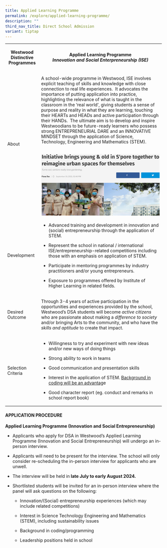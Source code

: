 ```yaml
---
title: Applied Learning Programme
permalink: /explore/applied-learning-programme/
description: ""
third_nav_title: Direct School Admission
variant: tiptap
---
```

<table style="minWidth: 50px">
<colgroup>
<col>
<col>
</colgroup>
<tbody>
<tr>
<th rowspan="1" colspan="1">
<p>Westwood Distinctive Programmes</p>
</th>
<th rowspan="1" colspan="1">
<p>Applied Learning Programme
<br><em>Innovation and Social Enterpreneurship (ISE)</em>
</p>
</th>
</tr>
<tr>
<td rowspan="1" colspan="1">
<p>About</p>
</td>
<td rowspan="1" colspan="1">
<p>A school-wide programme in Westwood, ISE involves explicit teaching of
skills and knowledge with close connection to real life experiences.&nbsp;
It advocates the importance of putting application into practice, highlighting
the relevance of what is taught in the classroom in the ‘real world’, giving
students a sense of purpose and reality in what they are learning, touching
their HEARTs and HEADs and active participation through their HANDs.&nbsp;
The ultimate aim is to develop and inspire Westwoodians to be future-ready
learners who possess strong ENTREPRENEURIAL DARE and an INNOVATIVE MINDSET
through the application of Science, Technology, Engineering and Mathematics
(STEM).
<br>
<br>
</p>
<div class="isomer-image-wrapper">
<img style="width: 100%" height="auto" width="80%" src="/images/dsa%20alp3.png">
</div>
</td>
</tr>
<tr>
<td rowspan="1" colspan="1">
<p>Development</p>
</td>
<td rowspan="1" colspan="1">
<ul>
<li>
<p>Advanced training and development in innovation and (social) entrepreneurship
through the application of STEM.</p>
</li>
<li>
<p>Represent the school in national / international ISE/entrepreneurship-related
competitions including those with an emphasis on application of STEM.&nbsp;&nbsp;</p>
</li>
<li>
<p>Participate in mentoring programmes by industry practitioners and/or young
entrepreneurs.</p>
</li>
<li>
<p>Exposure to programmes offered by Institute of Higher Learning in related
fields.</p>
</li>
</ul>
</td>
</tr>
<tr>
<td rowspan="1" colspan="1">
<p>Desired Outcome</p>
</td>
<td rowspan="1" colspan="1">
<p>Through 3-4 years of active participation in the opportunities and experiences
provided by the school, Westwood’s DSA students will become <em>active citizens</em> who
are passionate about making a <em>difference to society</em> and/or bringing
Arts to the community, and who have the <em>skills and aptitude </em>to
create that impact.</p>
</td>
</tr>
<tr>
<td rowspan="1" colspan="1">
<p>Selection Criteria</p>
</td>
<td rowspan="1" colspan="1">
<ul>
<li>
<p>Willingness to try and experiment with new ideas and/or new ways of doing
things</p>
</li>
<li>
<p>Strong ability to work in teams</p>
</li>
<li>
<p>Good communication and presentation skills&nbsp;</p>
</li>
<li>
<p>Interest in the application of STEM. <u>Background in coding will be an advantag</u>e</p>
</li>
<li>
<p>Good character report (eg. conduct and remarks in school report book)</p>
</li>
</ul>
</td>
</tr>
</tbody>
</table>
<h4>APPLICATION PROCEDURE</h4>
<p><strong>Applied Learning Programme (Innovation and Social Entrepreneurship)</strong>
</p>
<ul>
<li>
<p>Applicants who apply for DSA in Westwood’s Applied Learning Programme
(Innovation and Social Entrepreneurship) will undergo an in-person interview.</p>
</li>
<li>
<p>Applicants will need to be present for the interview. The school will
only consider re-scheduling the in-person interview for applicants who
are unwell.</p>
</li>
<li>
<p>The interview will be held in<strong> late July to early August 2024.</strong>
</p>
</li>
<li>
<p>Shortlisted students will be invited for an in-person interview where
the panel will ask questions on the following:</p>
<ul>
<li>
<p>Innovation/(Social) entrepreneurship experiences (which may include related
competitions)</p>
</li>
<li>
<p>Interest in Science Technology Engineering and Mathematics (STEM), including
sustainability issues</p>
</li>
<li>
<p>Background in coding/programming</p>
</li>
<li>
<p>Leadership positions held in school</p>
</li>
</ul>
</li>
</ul>
<p></p>